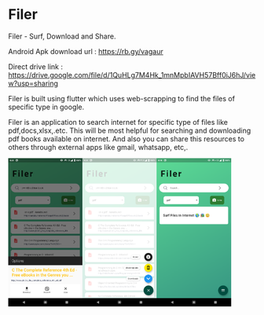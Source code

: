 

# Filer

Filer - Surf, Download and Share.

Android Apk download url : https://rb.gy/vagaur

Direct drive link : https://drive.google.com/file/d/1QuHLg7M4Hk_1mnMpbIAVH57Bff0iJ6hJ/view?usp=sharing

Filer is built using flutter which uses web-scrapping to find the files of specific type in google.

Filer is an application to search internet for specific type of files like pdf,docs,xlsx,.etc. This will be most helpful for searching and downloading pdf books available on internet. And also you can share this resources to others through external apps like gmail, whatsapp, etc,.

<img src="screenshots/sc2.png" width="30%" height="30%"><img src="screenshots/sc1.png" width="30%" height="30%"><img src="screenshots/sc3.png" width="30%" height="30%">
